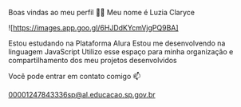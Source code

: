 Boas vindas ao meu perfil 🩵🍇
Meu nome é Luzia Claryce

![https://images.app.goo.gl/6HJDdKYcmVjgPQ9BA]

Estou estudando na Plataforma Alura
Estou me desenvolvendo na linguagem JavaScript
Utilizo esse espaço para minha organização e compartilhamento dos meu projetos desenvolvidos

Você pode entrar em contato comigo 📫

00001247843336sp@al.educacao.sp.gov.br

<!--
**LuziaClaryce/LuziaClaryce** is a ✨ _special_ ✨ repository because its `README.md` (this file) appears on your GitHub profile.

Here are some ideas to get you started:

- 🔭 I’m currently working on ...
- 🌱 I’m currently learning ...
- 👯 I’m looking to collaborate on ...
- 🤔 I’m looking for help with ...
- 💬 Ask me about ...
- 📫 How to reach me: ...
- 😄 Pronouns: ...
- ⚡ Fun fact: ...
-->
